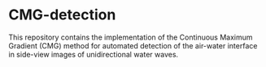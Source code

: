 # CMG-detection
This repository contains the implementation of the Continuous Maximum Gradient (CMG) method for automated detection of the air-water interface in side-view images of unidirectional water waves. 
